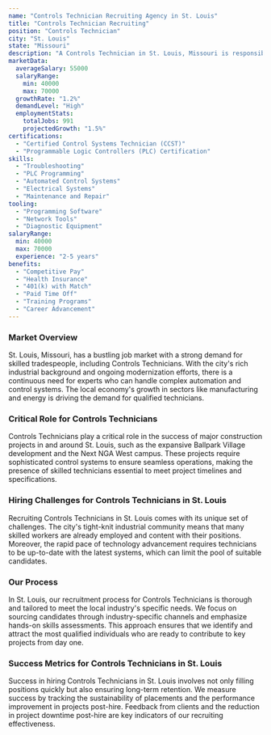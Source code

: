 ```yaml
---
name: "Controls Technician Recruiting Agency in St. Louis"
title: "Controls Technician Recruiting"
position: "Controls Technician"
city: "St. Louis"
state: "Missouri"
description: "A Controls Technician in St. Louis, Missouri is responsible for the programming, troubleshooting, and repair of control systems in industrial settings."
marketData:
  averageSalary: 55000
  salaryRange:
    min: 40000
    max: 70000
  growthRate: "1.2%"
  demandLevel: "High"
  employmentStats:
    totalJobs: 991
    projectedGrowth: "1.5%"
certifications:
  - "Certified Control Systems Technician (CCST)"
  - "Programmable Logic Controllers (PLC) Certification"
skills:
  - "Troubleshooting"
  - "PLC Programming"
  - "Automated Control Systems"
  - "Electrical Systems"
  - "Maintenance and Repair"
tooling:
  - "Programming Software"
  - "Network Tools"
  - "Diagnostic Equipment"
salaryRange:
  min: 40000
  max: 70000
  experience: "2-5 years"
benefits:
  - "Competitive Pay"
  - "Health Insurance"
  - "401(k) with Match"
  - "Paid Time Off"
  - "Training Programs"
  - "Career Advancement"
---
```


### Market Overview
St. Louis, Missouri, has a bustling job market with a strong demand for skilled tradespeople, including Controls Technicians. With the city's rich industrial background and ongoing modernization efforts, there is a continuous need for experts who can handle complex automation and control systems. The local economy's growth in sectors like manufacturing and energy is driving the demand for qualified technicians.

### Critical Role for Controls Technicians
Controls Technicians play a critical role in the success of major construction projects in and around St. Louis, such as the expansive Ballpark Village development and the Next NGA West campus. These projects require sophisticated control systems to ensure seamless operations, making the presence of skilled technicians essential to meet project timelines and specifications.

### Hiring Challenges for Controls Technicians in St. Louis
Recruiting Controls Technicians in St. Louis comes with its unique set of challenges. The city's tight-knit industrial community means that many skilled workers are already employed and content with their positions. Moreover, the rapid pace of technology advancement requires technicians to be up-to-date with the latest systems, which can limit the pool of suitable candidates.

### Our Process
In St. Louis, our recruitment process for Controls Technicians is thorough and tailored to meet the local industry's specific needs. We focus on sourcing candidates through industry-specific channels and emphasize hands-on skills assessments. This approach ensures that we identify and attract the most qualified individuals who are ready to contribute to key projects from day one.

### Success Metrics for Controls Technicians in St. Louis
Success in hiring Controls Technicians in St. Louis involves not only filling positions quickly but also ensuring long-term retention. We measure success by tracking the sustainability of placements and the performance improvement in projects post-hire. Feedback from clients and the reduction in project downtime post-hire are key indicators of our recruiting effectiveness.